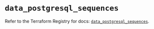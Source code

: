 # `data_postgresql_sequences`

Refer to the Terraform Registry for docs: [`data_postgresql_sequences`](https://registry.terraform.io/providers/sourcegraph/postgresql/1.25.0-sg.4/docs/data-sources/sequences).

